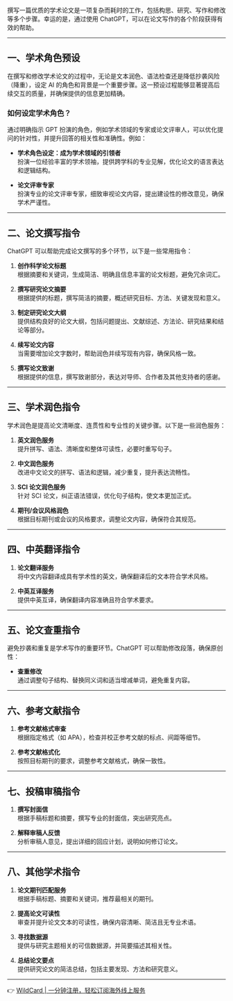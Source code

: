 撰写一篇优质的学术论文是一项复杂而耗时的工作，包括构思、研究、写作和修改等多个步骤。幸运的是，通过使用 ChatGPT，可以在论文写作的各个阶段获得有效的帮助。

---

## 一、学术角色预设

在撰写和修改学术论文的过程中，无论是文本润色、语法检查还是降低抄袭风险（降重），设定 AI 的角色和背景是一个重要步骤。这一预设过程能够显著提高后续交互的质量，并确保提供的信息更加精确。

### 如何设定学术角色？

通过明确指示 GPT 扮演的角色，例如学术领域的专家或论文评审人，可以优化提问的针对性，并提升回答的相关性和准确性。例如：

- **学术角色设定：成为学术领域的引领者**  
  扮演一位经验丰富的学术领袖，提供跨学科的专业见解，优化论文的语言表达和逻辑结构。

- **论文评审专家**  
  扮演专业的论文评审专家，细致审视论文内容，提出建设性的修改意见，确保学术严谨性。

---

## 二、论文撰写指令

ChatGPT 可以帮助完成论文撰写的多个环节，以下是一些常用指令：

1. **创作科学论文标题**  
   根据摘要和关键词，生成简洁、明确且信息丰富的论文标题，避免冗余词汇。

2. **撰写研究论文摘要**  
   根据提供的标题，撰写简洁的摘要，概述研究目标、方法、关键发现和意义。

3. **制定研究论文大纲**  
   提供结构良好的论文大纲，包括问题提出、文献综述、方法论、研究结果和结论等部分。

4. **续写论文内容**  
   当需要增加论文字数时，帮助润色并续写现有内容，确保风格一致。

5. **撰写论文致谢**  
   根据提供的信息，撰写致谢部分，表达对导师、合作者及其他支持者的感谢。

---

## 三、学术润色指令

学术润色是提高论文清晰度、连贯性和专业性的关键步骤。以下是一些润色服务：

1. **英文润色服务**  
   提升拼写、语法、清晰度和整体可读性，必要时重写句子。

2. **中文润色服务**  
   改进中文论文的拼写、语法和逻辑，减少重复，提升表达流畅性。

3. **SCI 论文润色服务**  
   针对 SCI 论文，纠正语法错误，优化句子结构，使文本更加正式。

4. **期刊/会议风格润色**  
   根据目标期刊或会议的风格要求，调整论文内容，确保符合其规范。

---

## 四、中英翻译指令

1. **论文翻译服务**  
   将中文内容翻译成具有学术性的英文，确保翻译后的文本符合学术风格。

2. **中英互译服务**  
   提供中英互译，确保翻译内容准确且符合学术要求。

---

## 五、论文查重指令

避免抄袭和重复是学术写作的重要环节。ChatGPT 可以帮助修改段落，确保原创性：

- **查重修改**  
  通过调整句子结构、替换同义词和适当增减单词，避免重复内容。

---

## 六、参考文献指令

1. **参考文献格式审查**  
   根据指定格式（如 APA），检查并校正参考文献的标点、间距等细节。

2. **参考文献格式化**  
   按照目标期刊的要求，调整参考文献格式，确保一致性。

---

## 七、投稿审稿指令

1. **撰写封面信**  
   根据手稿标题和摘要，撰写专业的封面信，突出研究亮点。

2. **解释审稿人反馈**  
   分析审稿人意见，提出详细的回应计划，说明如何修订论文。

---

## 八、其他学术指令

1. **论文期刊匹配服务**  
   根据手稿标题、摘要和关键词，推荐最相关的期刊。

2. **提高论文可读性**  
   审查并提升论文文本的可读性，确保内容清晰、简洁且无专业术语。

3. **寻找数据源**  
   提供与研究主题相关的可信数据源，并简要描述其相关性。

4. **总结论文要点**  
   提供研究论文的简洁总结，包括主要发现、方法和研究意义。

---

👉 [WildCard | 一分钟注册，轻松订阅海外线上服务](https://bit.ly/bewildcard)